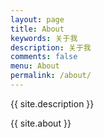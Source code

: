 ```yaml
---
layout: page
title: About
keywords: 关于我
description: 关于我
comments: false
menu: About
permalink: /about/
---
```


{{ site.description }}


{{ site.about }}
